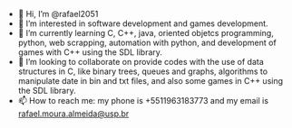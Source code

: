 - 👋 Hi, I’m @rafael2051
- 👀 I’m interested in software development and games development.
- 🌱 I’m currently learning C, C++, java, oriented objetcs programming, python, web scrapping, automation with python, and development of games with C++ using the SDL library.
- 💞️ I’m looking to collaborate on provide codes with the use of data structures in C, like binary trees, queues and graphs, algorithms to manipulate date in bin and txt files, and also some games in C++ using the SDL library.
- 📫 How to reach me: my phone is +5511963183773 and my email is rafael.moura.almeida@usp.br 

<!---
rafael2051/rafael2051 is a ✨ special ✨ repository because its `README.md` (this file) appears on your GitHub profile.
You can click the Preview link to take a look at your changes.
--->
